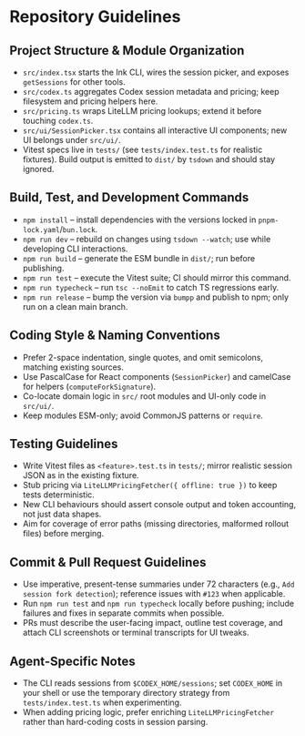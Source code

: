 # Repository Guidelines

## Project Structure & Module Organization
- `src/index.tsx` starts the Ink CLI, wires the session picker, and exposes `getSessions` for other tools.
- `src/codex.ts` aggregates Codex session metadata and pricing; keep filesystem and pricing helpers here.
- `src/pricing.ts` wraps LiteLLM pricing lookups; extend it before touching `codex.ts`.
- `src/ui/SessionPicker.tsx` contains all interactive UI components; new UI belongs under `src/ui/`.
- Vitest specs live in `tests/` (see `tests/index.test.ts` for realistic fixtures). Build output is emitted to `dist/` by `tsdown` and should stay ignored.

## Build, Test, and Development Commands
- `npm install` – install dependencies with the versions locked in `pnpm-lock.yaml`/`bun.lock`.
- `npm run dev` – rebuild on changes using `tsdown --watch`; use while developing CLI interactions.
- `npm run build` – generate the ESM bundle in `dist/`; run before publishing.
- `npm run test` – execute the Vitest suite; CI should mirror this command.
- `npm run typecheck` – run `tsc --noEmit` to catch TS regressions early.
- `npm run release` – bump the version via `bumpp` and publish to npm; only run on a clean main branch.

## Coding Style & Naming Conventions
- Prefer 2-space indentation, single quotes, and omit semicolons, matching existing sources.
- Use PascalCase for React components (`SessionPicker`) and camelCase for helpers (`computeForkSignature`).
- Co-locate domain logic in `src/` root modules and UI-only code in `src/ui/`.
- Keep modules ESM-only; avoid CommonJS patterns or `require`.

## Testing Guidelines
- Write Vitest files as `<feature>.test.ts` in `tests/`; mirror realistic session JSON as in the existing fixture.
- Stub pricing via `LiteLLMPricingFetcher({ offline: true })` to keep tests deterministic.
- New CLI behaviours should assert console output and token accounting, not just data shapes.
- Aim for coverage of error paths (missing directories, malformed rollout files) before merging.

## Commit & Pull Request Guidelines
- Use imperative, present-tense summaries under 72 characters (e.g., `Add session fork detection`); reference issues with `#123` when applicable.
- Run `npm run test` and `npm run typecheck` locally before pushing; include failures and fixes in separate commits when possible.
- PRs must describe the user-facing impact, outline test coverage, and attach CLI screenshots or terminal transcripts for UI tweaks.

## Agent-Specific Notes
- The CLI reads sessions from `$CODEX_HOME/sessions`; set `CODEX_HOME` in your shell or use the temporary directory strategy from `tests/index.test.ts` when experimenting.
- When adding pricing logic, prefer enriching `LiteLLMPricingFetcher` rather than hard-coding costs in session parsing.
